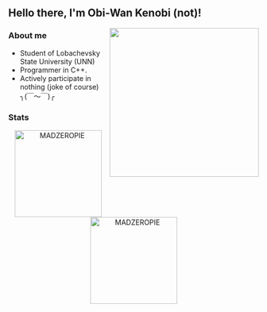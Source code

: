 ## Hello there, I'm Obi-Wan Kenobi (not)!
<a href="https://www.gautamkrishnar.com/"><img src="https://media.giphy.com/media/Nx0rz3jtxtEre/giphy.gif" align="right" width="300px"></a>
### About me
- Student of Lobachevsky State University (UNN)
- Programmer in C++.
- Аctively participate in nothing (joke of course) 	╮(￣～￣)╭

### Stats
<p align=center>
    <img height=175 align="center" src="https://github-readme-stats.vercel.app/api?username=MADZEROPIE&show_icons=true&theme=gotham&include_all_commits=true" alt="MADZEROPIE">
  <img height=175 align="center" src="https://github-readme-stats.vercel.app/api/top-langs/?username=MADZEROPIE&hide=c%23,powershell,java&title_color=2aa889&text_color=99d1ce&icon_color=2bbc8a&bg_color=0c1014&langs_count=8&layout=compact"  alt="MADZEROPIE"/>
</p>

